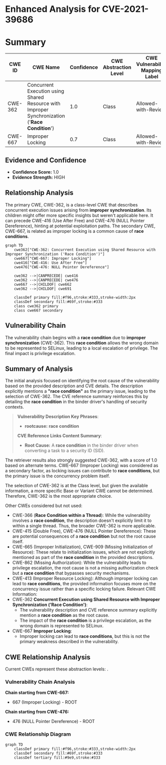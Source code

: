 # Enhanced Analysis for CVE-2021-39686

# Summary
| CWE ID | CWE Name | Confidence | CWE Abstraction Level | CWE Vulnerability Mapping Label | CWE-Vulnerability Mapping Notes |
|---|---|---|---|---|---|
| CWE-362 | Concurrent Execution using Shared Resource with Improper Synchronization ('**Race Condition**') | 1.0 | Class | Allowed-with-Review | Primary CWE |
| CWE-667 | Improper Locking | 0.7 | Class | Allowed-with-Review | Secondary Candidate |

## Evidence and Confidence

*   **Confidence Score:** 1.0
*   **Evidence Strength:** HIGH

## Relationship Analysis
The primary CWE, CWE-362, is a class-level CWE that describes concurrent execution issues arising from **improper synchronization**. Its children might offer more specific insights but weren't applicable here. It can precede CWE-416 (Use After Free) and CWE-476 (NULL Pointer Dereference), hinting at potential exploitation paths. The secondary CWE, CWE-667, is related as improper locking is a common cause of **race conditions**.

```mermaid
graph TD
    cwe362["CWE-362: Concurrent Execution using Shared Resource with Improper Synchronization ('Race Condition')"]
    cwe667["CWE-667: Improper Locking"]
    cwe416["CWE-416: Use After Free"]
    cwe476["CWE-476: NULL Pointer Dereference"]

    cwe362 -->|CANPRECEDE| cwe416
    cwe362 -->|CANPRECEDE| cwe476
    cwe667 -->|CHILDOF| cwe662
    cwe362 -->|CHILDOF| cwe691

    classDef primary fill:#f96,stroke:#333,stroke-width:2px
    classDef secondary fill:#69f,stroke:#333
    class cwe362 primary
    class cwe667 secondary
```

## Vulnerability Chain
The vulnerability chain begins with a **race condition** due to **improper synchronization** (CWE-362). This **race condition** allows the wrong domain to be represented to SELinux, leading to a local escalation of privilege. The final impact is privilege escalation.

## Summary of Analysis
The initial analysis focused on identifying the root cause of the vulnerability based on the provided description and CVE details. The description explicitly mentions a **"race condition"** as the primary issue, leading to the selection of CWE-362. The CVE reference summary reinforces this by detailing the **race condition** in the binder driver's handling of security contexts.

> **Vulnerability Description Key Phrases**:
> - **rootcause:** **race condition**
>
> **CVE Reference Links Content Summary**:
> *   **Root Cause:** A **race condition** in the binder driver when converting a task to a security ID (SID).

The retriever results also strongly suggested CWE-362, with a score of 1.0 based on alternate terms. CWE-667 (Improper Locking) was considered as a secondary factor, as locking issues can contribute to **race conditions**, but the primary issue is the concurrency problem itself.

The selection of CWE-362 is at the Class level, but given the available information, a more specific Base or Variant CWE cannot be determined. Therefore, CWE-362 is the most appropriate choice.

Other CWEs considered but not used:

*   CWE-366 (**Race Condition within a Thread**): While the vulnerability involves a **race condition**, the description doesn't explicitly limit it to within a single thread. Thus, the broader CWE-362 is more applicable.
*   CWE-415 (Double Free), CWE-476 (NULL Pointer Dereference): These are potential consequences of a **race condition** but not the root cause itself.
*   CWE-665 (Improper Initialization), CWE-909 (Missing Initialization of Resource): These relate to initialization issues, which are not explicitly mentioned as part of the **race condition** in the provided descriptions.
*   CWE-862 (Missing Authorization): While the vulnerability leads to privilege escalation, the root cause is not a missing authorization check but a **race condition** that bypasses security mechanisms.
*   CWE-413 (Improper Resource Locking): Although improper locking can lead to **race conditions**, the provided information focuses more on the concurrency issue rather than a specific locking failure.
Relevant CWE Information:
* CWE-362 **Concurrent Execution using Shared Resource with Improper Synchronization ('Race Condition')**:
    - The vulnerability description and CVE reference summary explicitly mention a **race condition** as the root cause.
    - The impact of the **race condition** is a privilege escalation, as the wrong domain is represented to SELinux.
* CWE-667 **Improper Locking**:
    - Improper locking can lead to **race conditions**, but this is not the primary weakness described in the vulnerability.


## CWE Relationship Analysis

Current CWEs represent these abstraction levels: .


### Vulnerability Chain Analysis

**Chain starting from CWE-667:**
- 667 (Improper Locking) - ROOT


**Chain starting from CWE-476:**
- 476 (NULL Pointer Dereference) - ROOT



### CWE Relationship Diagram

```mermaid
graph TD
    classDef primary fill:#f96,stroke:#333,stroke-width:2px
    classDef secondary fill:#69f,stroke:#333
    classDef tertiary fill:#9e9,stroke:#333
```